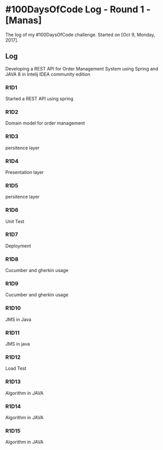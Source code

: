 # #100DaysOfCode Log - Round 1 - [Manas]

The log of my #100DaysOfCode challenge. Started on [Oct 9, Monday, 2017].

## Log

Developing a REST API for Order Management System using Spring and JAVA 8 in Intelij IDEA community edition

### R1D1 
Started a REST API using spring

### R1D2
Domain model for order management

### R1D3
persitence layer

### R1D4
Presentation layer

### R1D5
persitence layer

### R1D6
Unit Test

### R1D7
Deployment

### R1D8
Cucumber and gherkin usage

### R1D9
Cucumber and gherkin usage

### R1D10
JMS in Java

### R1D11
JMS in java

### R1D12
Load Test

### R1D13
Algorithm in JAVA

### R1D14
Algorithm in JAVA

### R1D15
Algorithm in JAVA
